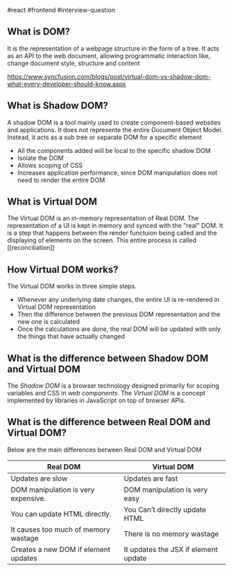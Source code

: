 
#react 
#frontend 
#interview-question 

## What is DOM?

It is the representation of a webpage structure in the form of a tree. It acts as an API to the web document, allowing programmatic interaction like, change document style, structure and content

https://www.syncfusion.com/blogs/post/virtual-dom-vs-shadow-dom-what-every-developer-should-know.aspx

## What is Shadow DOM?

A shadow DOM is a tool mainly used to create component-based websites and applications. It does not represente the entire Document Object Model. Instead, it acts as a sub tree or separate DOM for a specific element

- All the components added will be local to the specific shadow DOM
- Isolate the DOM
- Allows scoping of CSS
- Increases application performance, since DOM manipulation does not need to render the entire DOM

## What is Virtual DOM

The Virtual DOM is an in-memory representation of Real DOM. The representation of a UI is kept in memory and synced with the "real" DOM. It is a step that happens between the render functuion being called and the displaying of  elements on the screen. This entire process is called [[reconciliation]]

## How Virtual DOM works?

The Virtual DOM works in three simple steps.

- Whenever any underlying date changes, the entire UI is re-rendered in Virtual DOM representation
- Then the difference between the previous DOM representation and the new one is calculated
- Once the calculations are done, the real DOM will be updated with only the things that have actually changed


## What is the difference between Shadow DOM and Virtual DOM

The _Shadow DOM_ is a browser technology designed primarily for scoping variables and CSS in _web components_. The _Virtual DOM_ is a concept implemented by libraries in JavaScript on top of browser APIs.

## What is the difference between Real DOM and Virtual DOM?

Below are the main differences between Real DOM and Virtual DOM

|Real DOM|Virtual DOM|
|---|---|
|Updates are slow|Updates are fast|
|DOM manipulation is very expensive.|DOM manipulation is very easy|
|You can update HTML directly.|You Can’t directly update HTML|
|It causes too much of memory wastage|There is no memory wastage|
|Creates a new DOM if element updates|It updates the JSX if element update|